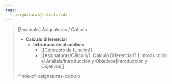 ```yaml
---
tags:
  - asignaturas/calculo/idx
---
```



> [!example] Asignaturas / Calculo
> - **Calculo diferencial**
> 	- **Introducción al análisis**
> 		- [[Concepto de función]]
> 		- [[Asignaturas/Cálculo/1. Cálculo Diferencial/1.1 Introducción al Análisis/Introducción y Objetivos|Introducción y Objetivos]]
> 
> ^indexof-asignaturas-calculo